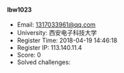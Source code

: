 #### lbw1023  

* Email: 1317033961@qq.com  
* University: 西安电子科技大学  
* Register Time: 2018-04-19 14:46:18  
* Register IP: 113.140.11.4  
* Score: 0  
* Solved challenges: 
